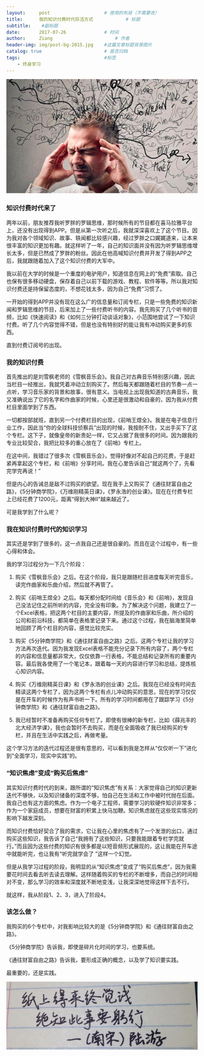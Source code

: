 ```yaml
---
layout:     post   				    # 使用的布局（不需要改）
title:      我的知识付费时代存活方式 			# 标题 
subtitle:    #副标题
date:       2017-07-26 				# 时间
author:     Ziang 						# 作者
header-img: img/post-bg-2015.jpg 	#这篇文章标题背景图片
catalog: true 						# 是否归档
tags:								#标签
    - 终身学习
---
```


![](/img/我的知识付费时代存活方式/1.jpg)

### 知识付费时代来了
两年以前，朋友推荐我听罗胖的罗辑思维，那时候所有的节目都在喜马拉雅平台上，还没有出现得到APP。但是从第一次听之后，我就深深喜欢上了这个节目。因为我对各个领域知识、故事、轶闻都比较感兴趣，经过罗胖之口娓娓道来，让本来很丰富的知识更加有趣。就这样听了一年，自己的知识面并没有因为听罗辑思维增长太多，但是已然成了罗胖的粉丝。因此在他高喊知识付费并开发了得到APP之后，我就跟随着加入了这个知识付费的大军中。

我以前在大学的时候是一个重度的电驴用户，知道信息在网上的“免费”索取。自己也保有很多移动硬盘，保存着自己以前下载的游戏、教程、软件等等。所以我对知识付费还是持保留态度的，不想花钱太多，因为自己“免费”习惯了。

一开始的得到APP并没有现在这么广的信息量和订阅专栏，只是一些免费的知识新闻和罗辑思维的节目，后来加上了一些付费听书的内容。我先购买了几个听书的音频，比如《快速阅读》和《如何三分钟打动谈话对象》，小范围地尝试了一下知识付费。听了几个内容觉得不错，但是也没有特别好的能让我有冲动购买更多的东西。

直到付费订阅号的出现。

### 我的知识付费
首先推出的是刘雪枫老师的《雪枫音乐会》。我自己对古典音乐特别感兴趣，因此当栏目一经推出，我就凭着冲动立刻购买了。然后每天都跟随着栏目的节奏一点一点听，学习音乐家的背景和故事，很有意义。当电视上出现我知道的古典音乐，我又准确说出了它的名字和作曲家的时候，心里还是很激动和自豪的，因为我从付费栏目里面学到了东西。

一切都按部就班，直到另一个付费栏目的出现，《前哨王煜全》。我是在电子信息行业工作，因此当“你的全球科技侦察兵”出现的时候，我按耐不住，又出手买下了这个专栏。这下子，就像皇帝的新贵妃一样，它又占据了我很多的时间。因为跟我的专业比较契合，我把比较多的重心放在了《前哨》专栏上。

在这中间，我错过了很多次《雪枫音乐会》，觉得好像对不起自己的花费，于是赶紧再拿起这个专栏，和《前哨》分享时间。我在心里告诉自己“就这两个了，先看完学完再说！”

但是内心的告诫总是敌不过购买的欲望。现在我手上又购买了《通往财富自由之路》，《5分钟商学院》，《万维刚精英日课》，《罗永浩的创业课》。现在在付费专栏上已经花费了1200元，距离“得到大神II”越来越近了。

可是我学到了什么呢？

### 我在知识付费时代的知识学习
其实还是学到了很多的，这一点我自己还是很自豪的。而且在这个过程中，有一些心得和体会。

我的学习过程分为一下几个阶段：

1. 购买《雪枫音乐会》之后。在这个阶段，我只是跟随栏目进度每天听完音乐，读完作曲家和乐曲介绍，然后就不再管了。

2. 购买《前哨王煜全》之后。每天都分配时间给《音乐会》和《前哨》，发现自己没法记住之前所听的内容，完全没有印象。为了解决这个问题，我建立了一个Excel表格，把这两个栏目的主要内容，所提及的作曲家和乐曲，所介绍的公司和前沿科技，都简单在表格里记录下来。通过这个过程，我在脑海里简单地回顾了两个栏目的内容，感觉比较充实。

3. 购买《5分钟商学院》和《通往财富自由之路》之后。这两个专栏让我的学习方法再次迭代。因为我发现Excel表格不能充分记录下所有内容了，两个专栏的内容和信息量都非常大，仅仅依靠一行表格，不能总结和记录所有的重要内容。最后我各使用了一个笔记本，跟着每一天的内容进行学习和总结，提炼核心知识内容。

4. 购买《万维刚精英日课》和《罗永浩的创业课》之后。我现在已经没有时间去精读这两个专栏了，因为这两个专栏有点儿冲动购买的意思，现在的学习仅仅是在开车的时候作为有声书听一下。所有的学习时间都用在了跟踪学习《5分钟商学院》和《通往财富自由之路》。

5. 我已经暂时不准备再购买任何专栏了。即使有很棒的新专栏，比如《薛兆丰的北大经济学课》，我也会暂时不去购买，而是在全面吸收了我已经购买的专栏，并且在生活中实践之后，再做考量。

这个学习方法的迭代过程还是很有意思的，可以看到我是怎样从“仅仅听一下”进化到“全面学习，现实中实践”的。

### “知识焦虑”变成“购买后焦虑”
其实知识付费时代的到来，跟所谓的“知识焦虑”有关系：大家觉得自己的知识更新迭代不够快，以及知识储备的深度不够，怕自己在生活和工作中被时代抛在后面。我自己也有这方面的焦虑。作为一个电子工程师，需要学习的软硬件知识非常多；作为一个家庭成员，想要在财富的积累上快马加鞭。知识焦虑就在这些现实情况的影响下越发深刻。

而知识付费恰好契合了我的需求，它让我在心里的焦虑有了一个发泄的出口，通过购买这些知识，我告诉了自己“我拥有了这些知识，只要我能跟着专栏学完就行。”而且因为这些付费的知识有很多都是以短音频形式展现的，这让我能在开车途中就能听完，也让我有“听完就学会了 ”这样一个幻觉。

但是从我学习过程的阶段，我明显的从“知识焦虑”变成了“购买后焦虑”，因为我需要花时间去看去听去读去理解。这样随着购买的专栏的不断增多，而自己的时间相对不变，那么学习的效率和深度就不断地变浅，让我深深地觉得这样下去不行。

就这样，我从阶段1、2、3，进入了阶段4。

### 该怎么做？
我购买的6个专栏中，对我影响比较大的是《5分钟商学院》和《通往财富自由之路》。

《5分钟商学院》告诉我，即使是碎片化时间的学习，也要系统。

《通往财富自由之路》告诉我，要形成正确的概念，以及学了知识要实践。

最重要的，还是实践。

![](/img/我的知识付费时代存活方式/2.jpg)
